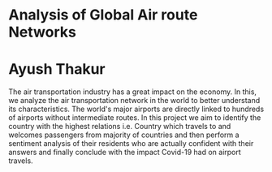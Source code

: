 # Analysis of Global Air route Networks
# Ayush Thakur 
The air transportation industry has a great impact on the economy. In this, we analyze the air transportation network in the world to better understand its characteristics. The world's major airports are directly linked to hundreds of airports without intermediate routes.
In this project we aim to identify the country with the highest relations i.e. Country which travels to and welcomes passengers from majority of countries and then perform a sentiment analysis of their residents who are actually confident with their answers and finally conclude with the impact Covid-19 had on airport travels.